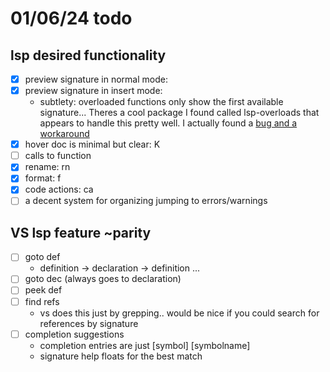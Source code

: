 # 01/06/24 todo

## lsp desired functionality
* [X] preview signature in normal mode: <C-k>
* [X] preview signature in insert mode: <C-k>
    * subtlety: overloaded functions only show the first available signature... Theres a cool package I found called lsp-overloads that appears to handle this pretty well. I actually found a [bug and a workaround](https://github.com/Issafalcon/lsp-overloads.nvim/issues/35)
* [X] hover doc is minimal but clear: K
* [ ] calls to function
* [X] rename: <leader>rn
* [X] format: <leader>f
* [X] code actions: <leader>ca
* [ ] a decent system for organizing jumping to errors/warnings

## VS lsp feature ~parity
* [ ] goto def
    * definition -> declaration -> definition ...
* [ ] goto dec (always goes to declaration)
* [ ] peek def
* [ ] find refs
    * vs does this just by grepping.. would be nice if you could search for references by signature
* [ ] completion suggestions
    * completion entries are just \[symbol] \[symbolname]
    * signature help floats for the best match

